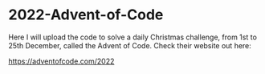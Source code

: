 # 2022-Advent-of-Code
Here I will upload the code to solve a daily Christmas challenge, from 1st to 25th December, called the Advent of Code. Check their website out here:

https://adventofcode.com/2022
